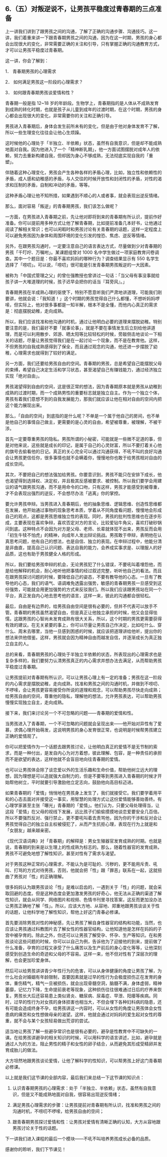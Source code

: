 ## 6.（五）对叛逆说不，让男孩平稳度过青春期的三点准备
上一讲我们讲到了跟男孩之间的沟通，了解了正确的沟通步骤、沟通技巧。这一讲，我们着重来讲一下跟青春期男孩之间的沟通，因为在这一时期，男孩的身心都会出现很大的变化，非常需要正确的关注和引导，只有掌握正确的沟通教育方式，才可以让男孩平稳度过青春期。


这一讲，你会了解到：


1． 青春期男孩的心理需求


2． 如何满足男孩这一阶段的心理需求？


3． 如何跟青春期男孩谈爱情和性？


青春期一般是指 12~18 岁的年龄段。生物学上，青春期指的是人体从不成熟发育到成熟的转化时期，也就是孩子从儿童到成年的过渡时期，在这个时期，男孩的身心都会出现很大的变化，非常需要你的关注和正确引导。


男孩进入青春期后，身体会发生前所未有的变化，但是由于他对身体发育不了解，所以一些生理变化往往会让他心生烦躁。


这时候他的心理处于「半独立、半依赖」状态，虽然有自我意识，但是却不能成熟地面对自我。因为他进入了一个「精神断乳期」，他一方面试图摆脱对成年人的依赖，努力去重新构建自我，但却因为身心不够成熟，无法彻底实现自我的「重塑」。


伴随着这种心理变化，男孩会产生各种各样的矛盾心理，比如，独立性和依赖性的矛盾，成人感和幼稚感的矛盾，与人交往的时候开放性和封闭性的矛盾，对性的渴求和压制的矛盾，自制和冲动的矛盾，等等。


这种矛盾心理让他不知所措，如果遇到不顺心的人或者事，就会表现出逆反情绪。


那么，面对容易「叛逆」的青春期男孩，我们该怎么做呢？


一方面，在男孩进入青春期之前，先让他对即将到来的青春期有所认识，提前作好准备。你可以提前用多种方式让他了解青春期，比如提前准备几本好书，让他通过阅读了解相关常识；也可以闲暇时和男孩讨论有关青春期的话题，这样一定程度上可以避免男孩因为身体和周围环境的变化引发的惶恐、焦虑、逆反等情绪。


另外，在跟男孩沟通时，一定要注意自己的语言表达方式，尽量做到少对青春期的男孩「千叮咛、万嘱咐」。某课题组曾对 1000 名中学生做过一项家庭教育问卷调查。其中一个题目是：你最不喜欢妈妈的哪种行为？调查结果显示有 550 名学生选择了「唠叨」。可以说，「唠叨」很可能是引发青春期男孩叛逆的一大因素。


被称为「中国式管理之父」的曾仕强教授也曾讲过一句话：「当父母有事没事就给孩子讲一大堆道理的时候，孩子迟早会把你的话当『耳旁风』。」


青春期男孩在半成熟心理的驱使下，特别不愿意听我们严肃地讲道理，可能我们刚要讲，他就会说：「我知道！」这个时期的男孩觉得自己什么都懂，不想听妈妈啰嗦，但实际上，他对很多事都是一知半解，根本不是全懂，而他内心真正的需求是：彻底摆脱幼稚，走向成熟。


所以，我们应该找准和他沟通的时机，通过让他明白必要的道理来摆脱幼稚。特别要注意的是，我们最好不要「就事论事」，就是不要在事情发生后立刻给他讲道理，而是可以利用散步、郊游、晒太阳等比较轻松的时候，旁敲侧击地谈论一下相关的话题，尽量让男孩觉得我们是在一起讨论一个现象，而不是在教育他。这样，不但男孩的自我成熟感得到了保全，而且通过观念的沟通，他还进一步摆脱了幼稚，心理需求也就得到了较好的满足。


另一方面，我们还要给男孩自由的空间。青春期的男孩，总是希望自己能摆脱父母的束缚，希望自己决定生活和学习状态，甚至渴望自己有赚钱能力，通过经济独立实现「绝对自由」。


男孩渴望得到自由的空间，这是很正常的想法，因为青春期原本就是男孩从幼稚到成熟的过渡时期，而一个成熟男性的重要标志就是独立自主。作为一个独立个体，男孩有着我们意想不到的自我发展能力，那我们就应该让他在相对自由的空间内把这个能力展现出来。


那么，「自由的空间」到底指的是什么呢？不单是一个属于他自己的房间，也不单是他自己的事情自己做主，更需要的是心灵的自由，希望被尊重，被理解，不被干涉。


首先一定要尊重男孩的隐私。男孩所谓的小秘密，可能就是一些微不足道的事，但是对他来说，这些就是成长的印记，是属于自己的心灵财富，所以不要打着关心他的旗号去偷看他的日记。真正的关心完全可以通过沟通获得，不吼不叫的良好沟通会让男孩更信任你，很多事情也就不会瞒着你，慢慢地你也敢于给男孩相对自由的成长空间。


其次，不要把自己的想法强加给男孩。你要意识到，男孩不能只在安排下成长，他也渴望得到选择权、决定权，并且极其反感被要求、被控制。所以我们要学会用建议的语气跟男孩沟通，而不是用命令的口吻，只有这样，男孩才能感受到被尊重，才不会表现出强烈的逆反，不会想尽办法「逃离」你的掌控。


要允许男孩申辩。当男孩进入青春期后，他的抽象思维、逻辑思维、创造性思维都在发展，他开始通过事物的现象思考本质，学着从不同角度看问题，慢慢地会形成自己的观点，这都是男孩思维独立性的表现。同时，男孩的批判性思维也在逐步形成，主要表现在喜欢争辩，喜欢否定对方的言论，比较爱钻牛角尖，喜欢打破砂锅问到底。这种特点不会因为对方是父母、老师、长辈就体现不出来，男孩反而会用「初生牛犊不怕虎」的精神，向成年人发出辩论挑战。男孩敢于申辩，表明他在认真思考问题，他有自己的想法，也是自信、独立的表现。在申辩过程中，他能分清是非曲直，提高自己认识问题、表达自我的能力，会养成实事求是、以理服人的好品质，这也有助于男孩健全人格的形成。


所以，我们要给男孩申辩的机会，无论男孩犯了什么错误，不要吼叫着埋怨他，而是给他解释的机会，耐心地听他把事情的经过叙述完整，听听他自己的看法。而且在跟男孩探讨问题的时候，要降低自己的姿态，不要有教导他的心态。一旦有了教导他的心态，我们的语气、语调难免透露出强势，敏感的青春期男孩一旦感受到这份强势，可能就会用更加强势的方式来反驳我们。所以我们应该跟男孩站在同一个平台，真正发自内心地去思考他的语言，这样一来，彼此的沟通都会很轻松。


最后，自由是有边界的，给男孩自由空间是很有必要的，但并不代表可以放手不管。青春期的男孩虽然渴望自由，但是真正让他独立承担的时候，他又会显得怯懦，这跟男孩的心智尚未发育成熟有很大关系，所以，这个时期的男孩更需要获得有效的建议。在无关紧要的事上，你可以尽量让男孩自己作决定，比如吃什么、穿什么、周末去哪里，当他一旦感到困惑的时候，就应该把道理讲给他听，提出你的想法来供他借鉴。这样，男孩就会因为精神自由而越发自信，并逐渐成长为真正独立自主的人。


总的来看，青春期男孩的心理处于半独立半依赖的状态，所表现出的心理需求也是复杂多样的，我们要努力认清男孩真正的内心需求并想办法去满足，从而帮助男孩平稳度过青春期。


让男孩提前对青春期有所认识，可以让男孩心理上有一定的准备；男孩在这一阶段的内心需求是摆脱幼稚，走向成熟，找准和男孩之间的沟通时机，并做到不唠叨、不啰嗦，会让男孩更容易接受你所说的道理和观念，可以帮助男孩尽快走向成熟；给男孩自由的空间，尊重他的隐私，理解他的想法，允许男孩表达，可以帮助男孩慢慢实现独立自主，走向成熟。


接下来，我们来讨论另一个不可忽略的问题——青春期的爱情和性。


当男孩进入了青春期，一个不可忽略的问题就会呈现出来——他开始对异性有了爱慕，求偶心理开始萌发，这说明男孩的身心发育很正常，也说明是时候帮男孩建立正确的爱情观了。


你可以把爱情作为一个话题去跟男孩讨论，让他明白真正的爱情不是无节制的索求，而是一种付出，是发自内心为对方着想，彼此理解、包容，是一种责任的承担而不是欲望的表达，这样他就不会盲目地向往青春期的爱情。


也可以让男孩体会除了谈恋爱以外的生活乐趣和生命价值，帮助他树立远大的理想，因为理想是可以造就强大自制力的，但是不要等到男孩进入青春期的时候才开始帮他树立，平时就要引导激励他立定志向，鼓励他向高目标迈进。


如果青春期的「爱情」悄悄地在男孩身上发生了，我们就接受它。我们要学着用平和的心态去面对并接受这一事实，用智慧的处理方式让这份爱情能够善始善终。有心理学家甚至主张「曝光」青春期的「爱情」。他们认为，只要父母处理得当，让这段「爱情」在父母的视线下发展，远比孩子们偷偷摸摸地谈恋爱要安全几百倍。所以不要强烈反对、强行禁止，更不要吼叫着去责骂他，因为你的干涉和反对会让男孩觉得自己的独立自主权被侵犯了，从而产生抗拒心理，表现在行为上就是和「女朋友」越来越亲密。


《现代汉语词典》对「青春期」的解释是：男女生殖器官发育成熟的时期。也就是说，青春期的到来是以生理上的性成熟为标志的。那么，随着性器官的发育成熟，男孩不可避免地想了解性知识，甚至对性有了需求与渴望。


对于男孩这种正常的心理需求，不能认为是可耻的、污秽的，更不能用斥责、吼叫、打骂的方式对待男孩，否则，他就会把「性」跟「罪恶」联系在一起，这就扭曲了男孩对「性」的正确理解。


很多妈妈认为跟男孩谈论「性」是难以启齿的，一遇到关于「性」的问题，就会采取回避的态度。但是这种态度会更加激发男孩的好奇心，他无法从正确的渠道了解性知识，就会从同学、网络图片和视频、色情书刊里寻找答案，这反而更加没办法让男孩正确地了解「性」。所以，应该大方地、从容地、郑重地跟男孩谈谈关于性的话题，让他科学地了解性知识，帮他上好这门青春必修课。


首先要消除男孩对性的神秘感，先让男孩了解自身性器官的结构和功能，当然，也应该让男孩通过科教图片去了解女性的性器官结构，让他知道他是怎样在妈妈的子宫中被孕育的。除此之外，你还可以让男孩了解受孕、怀孕、生产等知识。在和男孩谈论这些问题的时候，你可以以自己为例，告诉他为了迎接他的到来，提前做了什么准备，孕育的过程又承受了什么痛苦以及生产前后的身心变化等等，让他深刻感受到创造生命的奇迹和父母的不容易。这样一来，他不但对性有了深层次的理解，也会更加珍爱身体。


然后可以给男孩讲讲青少年性行为的危害，可以从身体健康的角度让男孩了解，为什么社会对婚姻有年龄限制，首要因素就是过早的性行为会极度损伤正在发育的身体，重伤精气，精气一旦被损伤，就会出现骨髓空洞，脑髓不满，身体虚弱，精神萎靡，记忆力下降，生命提前衰老等现象，这种损伤往往很难通过日后的疗养来恢复。男孩长大后还容易患上类似肾炎、糖尿病、尿毒症、早泄、阳痿等疾病。同时，过早的性行为对女孩的身体损害也相当大，不但会埋下各种妇科病的隐患，还有可能会造成终身不孕，给男孩讲这一内容时，可以从女性的角度让男孩体会女性患病的痛苦和女性想做母亲的渴望。这样，他就会通过对妈妈的爱生起对女性的尊重，就不会与某个女孩轻易做出荒谬的尝试。


适当地让男孩了解一些避孕常识也是很有必要的，避孕是性教育中不可缺失的一课。在给男孩讲避孕的相关知识的时候，可以用科学的语言讲述，比如，避孕就是通过人为的方法，阻止男性的精子和女性的卵子结合，从而避免其形成受精卵并发育成胎儿的做法。


大方坦然地跟男孩谈论爱情，让他了解科学的性知识，可以帮男孩上好这门青春期必修课。


以上就是我们这节课的全部内容，最后我们来总结一下这节课的知识点：


1. 认识青春期男孩的心理需求：处于「半独立、半依赖」状态，虽然有自我意识，但是又不能成熟地面对自我，很容易出现逆反情绪；


2. 满足男孩心理需求的步骤：让男孩提前对青春期有所认识，找准和男孩之间的沟通时机，不唠叨不啰嗦，给男孩自由的空间；


3. 跟青春期男孩探讨爱情和性：让男孩对爱情有清晰正确的认知，大方从容地跟男孩讨论关于性的话题。


下一讲我们进入课程的最后一个模块——不吼不叫培养男孩成长必备的品质。


感谢你的聆听，我们下节课见！

